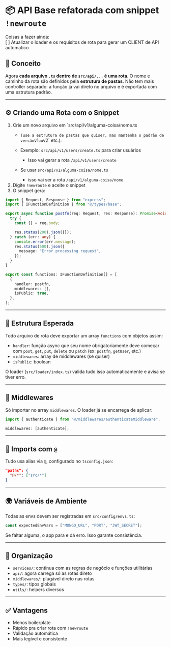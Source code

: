 # 📦 API Base refatorada com snippet `!newroute`

Coisas a fazer ainda:  
[ ] Atualizar o loader e os requisitos de rota para gerar um CLIENT de API automatico

## 🧠 Conceito

Agora **cada arquivo `.ts` dentro de `src/api/...` é uma rota**. O nome e caminho da rota são definidos pela **estrutura de pastas**. Não tem mais controller separado: a função já vai direto no arquivo e é exportada com uma estrutura padrão.

---

## ⚙️ Criando uma Rota com o Snippet

1. Crie um novo arquivo em `src/api/v1/alguma-coisa/nome.ts
    - ` (use a estrutura de pastas que quiser, mas mantenha o padrão de versão `v1` ou `v2` etc.):

    - Exemplo: `src/api/v1/users/create.ts` para criar usuários
        - Isso vai gerar a rota `/api/v1/users/create`

    - Se usar `src/api/v1/alguma-coisa/nome.ts`
        - isso vai ser a rota `/api/v1/alguma-coisa/nome`
2. Digite `!newroute` e aceite o snippet
3. O snippet gera:

```ts
import { Request, Response } from "express";
import { IFunctionDefinition } from "@/types/base";

export async function postfn(req: Request, res: Response): Promise<void> {
  try {
    const {} = req.body;

    res.status(200).json({});
  } catch (err: any) {
    console.error(err.message);
    res.status(500).json({
      message: "Error processing request",
    });
  }
}

export const functions: IFunctionDefinition[] = [
  {
    handler: postfn,
    middlewares: [],
    isPublic: true,
  },
];
```

---

## 🧪 Estrutura Esperada

Todo arquivo de rota deve exportar um array `functions` com objetos assim:

- `handler`: função async que seu nome obrigatoriamente deve começar com `post`, `get`, `put`, `delete` ou `patch` (ex: `postfn`, `getUser`, etc.)
- `middlewares`: array de middlewares (se quiser)
- `isPublic`: boolean

O loader (`src/loader/index.ts`) valida tudo isso automaticamente e avisa se tiver erro.

---

## 🔌 Middlewares

Só importar no array `middlewares`. O loader já se encarrega de aplicar:

```ts
import { authenticate } from "@/middlewares/authenticateMiddleware";

middlewares: [authenticate];
```

---

## 📁 Imports com `@`

Tudo usa alias via `@`, configurado no `tsconfig.json`:

```json
"paths": {
  "@/*": ["src/*"]
}
```

---

## 🌍 Variáveis de Ambiente

Todas as envs devem ser registradas em `src/config/envs.ts`:

```ts
const expectedEnvVars = ["MONGO_URL", "PORT", "JWT_SECRET"];
```

Se faltar alguma, o app para e dá erro. Isso garante consistência.

---

## 🧩 Organização

- `services/`: continua com as regras de negócio e funções utilitárias
- `api/`: agora carrega só as rotas direto
- `middlewares/`: plugável direto nas rotas
- `types/`: tipos globais
- `utils/`: helpers diversos

---

## ✅ Vantagens

- Menos boilerplate
- Rápido pra criar rota com `!newroute`
- Validação automática
- Mais legível e consistente
